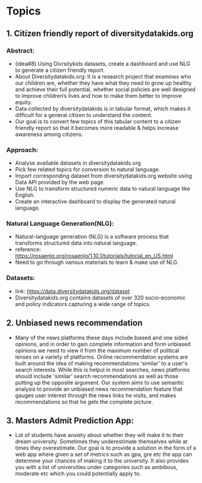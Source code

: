 Topics
=============

## 1. Citizen friendly report of diversitydatakids.org
###   Abstract: 
-   (idea#8) Using Divrsitykids datasets, create a dashboard and use NLG to generate a citizen friendly report.
-   About Diversitydatakids.org: It is a research project that examines who our children are, whether they have what they need to grow up healthy and achieve their full potential, whether social policies are well designed to improve children’s lives and how to make them better to improve equity. 
-   Data collected by diversitydatakids is in tabular format, which makes it difficult for a general citizen to understand the content. 
-   Our goal is to convert few topics of this tabular content to a citizen friendly report so that it becomes more readable & helps increase awareness among citizens.
###   Approach:
-   Analyse available datasets in diversitydatakids.org 
-   Pick few related topics for conversion to natural language. 
-   Import corresponding dataset from diversitydatakids.org website using Data API provided by the web page. 
-   Use NLG to transform structured numeric data to natural language like English. 
-   Create an interactive dashboard to display the generated natural language.
###   Natural Language Generation(NLG):
-   Natural-language generation (NLG) is a software process that transforms structured data into natural language.
-   reference: https://rosaenlg.org/rosaenlg/1.10.1/tutorials/tutorial_en_US.html
-   Need to go through various materials to learn & make use of NLG.
###   Datasets:
-   link: https://data.diversitydatakids.org/dataset
-   Diversitydatakids.org contains datasets of over 320 socio-economic and policy indicators capturing a wide range of topics.

## 2. Unbiased news recommendation  
  - Many of the news platforms these days include biased and one sided opinions, and in order to gain complete information and form unbiased opinions we need to view it from the maximum number of political lenses on a variety of platforms. Online recommendation systems are built around the idea of making recommendations 'similar' to a user's search interests. While this is helpul in most searches, news platforms should include 'similar' search recommendations as well as those putting up the opposite argument.
Our system aims to use semantic analysis to provide an unbiased news recommendation feature that gauges user interest through the news links he visits, and makes recommendations so that he gets the complete picture. 

## 3. Masters Admit Prediction App:
 -  Lot of students have anxiety about whether they will make it to their dream university. Sometimes they underestimate themselves while at times they overestimate. Our goal is to provide a solution in the form of a web app where given a set of metrics such as gpa, gre etc the app can determine your chances of making it to the university. It also provides you with a list of universities under categories such as ambitious, moderate etc which you could potentially apply to.
 	





